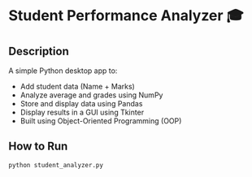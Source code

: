 # Student Performance Analyzer 🎓

## Description
A simple Python desktop app to:
- Add student data (Name + Marks)
- Analyze average and grades using NumPy
- Store and display data using Pandas
- Display results in a GUI using Tkinter
- Built using Object-Oriented Programming (OOP)

## How to Run
```bash
python student_analyzer.py
